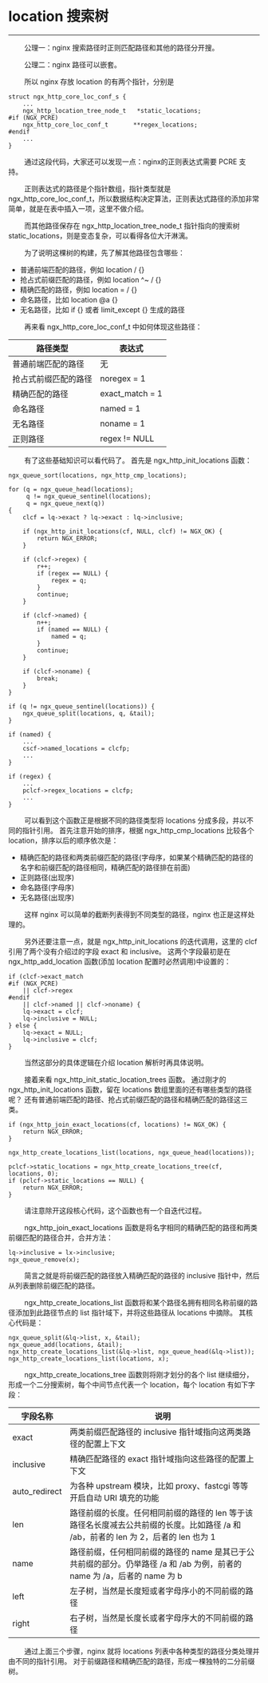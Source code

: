 # location 搜索树
***

&emsp;&emsp;
公理一：nginx 搜索路径时正则匹配路径和其他的路径分开搜。

&emsp;&emsp;
公理二：nginx 路径可以嵌套。

&emsp;&emsp;
所以 nginx 存放 location 的有两个指针，分别是

    struct ngx_http_core_loc_conf_s {
        ...
        ngx_http_location_tree_node_t   *static_locations;
    #if (NGX_PCRE)
        ngx_http_core_loc_conf_t       **regex_locations;
    #endif
        ...
    }

&emsp;&emsp;
通过这段代码，大家还可以发现一点：nginx的正则表达式需要 PCRE 支持。

&emsp;&emsp;
正则表达式的路径是个指针数组，指针类型就是 ngx_http_core_loc_conf_t，所以数据结构决定算法，正则表达式路径的添加非常简单，就是在表中插入一项，这里不做介绍。

&emsp;&emsp;
而其他路径保存在 ngx_http_location_tree_node_t 指针指向的搜索树 static_locations，则是变态复杂，可以看得各位大汗淋漓。

&emsp;&emsp;
为了说明这棵树的构建，先了解其他路径包含哪些：

+ 普通前端匹配的路径，例如 location / {}
+ 抢占式前缀匹配的路径，例如 location ^~ / {}
+ 精确匹配的路径，例如 location = / {}
+ 命名路径，比如 location @a {}
+ 无名路径，比如 if {} 或者 limit_except {} 生成的路径

&emsp;&emsp;
再来看 ngx_http_core_loc_conf_t 中如何体现这些路径：

|路径类型|表达式|
| --- | --- |
|普通前端匹配的路径|无|
|抢占式前缀匹配的路径|noregex = 1|
|精确匹配的路径|exact_match = 1|
|命名路径|named = 1|
|无名路径|noname = 1|
|正则路径|regex != NULL|

&emsp;&emsp;
有了这些基础知识可以看代码了。
首先是 ngx_http_init_locations 函数：

    ngx_queue_sort(locations, ngx_http_cmp_locations);

    for (q = ngx_queue_head(locations);
         q != ngx_queue_sentinel(locations);
         q = ngx_queue_next(q))
    {
        clcf = lq->exact ? lq->exact : lq->inclusive;

        if (ngx_http_init_locations(cf, NULL, clcf) != NGX_OK) {
            return NGX_ERROR;
        }

        if (clcf->regex) {
            r++;
            if (regex == NULL) {
                regex = q;
            }
            continue;
        }

        if (clcf->named) {
            n++;
            if (named == NULL) {
                named = q;
            }
            continue;
        }

        if (clcf->noname) {
            break;
        }
    }

    if (q != ngx_queue_sentinel(locations)) {
        ngx_queue_split(locations, q, &tail);
    }

    if (named) {
        ...
        cscf->named_locations = clcfp;
        ...
    }

    if (regex) {
        ...
        pclcf->regex_locations = clcfp;
        ...
    }

&emsp;&emsp;
可以看到这个函数正是根据不同的路径类型将 locations 分成多段，并以不同的指针引用。
首先注意开始的排序，根据 ngx_http_cmp_locations 比较各个 location，排序以后的顺序依次是：

+ 精确匹配的路径和两类前缀匹配的路径(字母序，如果某个精确匹配的路径的名字和前缀匹配的路径相同，精确匹配的路径排在前面)
+ 正则路径(出现序)
+ 命名路径(字母序)
+ 无名路径(出现序)

&emsp;&emsp;
这样 nginx 可以简单的截断列表得到不同类型的路径，nginx 也正是这样处理的。

&emsp;&emsp;
另外还要注意一点，就是 ngx_http_init_locations 的迭代调用，这里的 clcf 引用了两个没有介绍过的字段 exact 和 inclusive。
这两个字段最初是在 ngx_http_add_location 函数(添加 location 配置时必然调用)中设置的：

    if (clcf->exact_match
    #if (NGX_PCRE)
        || clcf->regex
    #endif
        || clcf->named || clcf->noname) {
        lq->exact = clcf;
        lq->inclusive = NULL;
    } else {
        lq->exact = NULL;
        lq->inclusive = clcf;
    }

&emsp;&emsp;
当然这部分的具体逻辑在介绍 location 解析时再具体说明。

&emsp;&emsp;
接着来看 ngx_http_init_static_location_trees 函数。
通过刚才的 ngx_http_init_locations 函数，留在 locations 数组里面的还有哪些类型的路径呢？
还有普通前端匹配的路径、抢占式前缀匹配的路径和精确匹配的路径这三类。

    if (ngx_http_join_exact_locations(cf, locations) != NGX_OK) {
        return NGX_ERROR;
    }

    ngx_http_create_locations_list(locations, ngx_queue_head(locations));

    pclcf->static_locations = ngx_http_create_locations_tree(cf, locations, 0);
    if (pclcf->static_locations == NULL) {
        return NGX_ERROR;
    }

&emsp;&emsp;
请注意除开这段核心代码，这个函数也有一个自迭代过程。

&emsp;&emsp;
ngx_http_join_exact_locations 函数是将名字相同的精确匹配的路径和两类前缀匹配的路径合并，合并方法：

    lq->inclusive = lx->inclusive;
    ngx_queue_remove(x);

&emsp;&emsp;
简言之就是将前缀匹配的路径放入精确匹配的路径的 inclusive 指针中，然后从列表删除前缀匹配的路径。

&emsp;&emsp;
ngx_http_create_locations_list 函数将和某个路径名拥有相同名称前缀的路径添加到此路径节点的 list 指针域下，并将这些路径从 locations 中摘除。
其核心代码是：

    ngx_queue_split(&lq->list, x, &tail);
    ngx_queue_add(locations, &tail);
    ngx_http_create_locations_list(&lq->list, ngx_queue_head(&lq->list));
    ngx_http_create_locations_list(locations, x);

&emsp;&emsp;
ngx_http_create_locations_tree 函数则将刚才划分的各个 list 继续细分，形成一个二分搜索树，每个中间节点代表一个 location，每个 location 有如下字段：

|字段名称|说明|
| --- | --- |
|exact|两类前缀匹配路径的 inclusive 指针域指向这两类路径的配置上下文|
|inclusive|精确匹配路径的 exact 指针域指向这些路径的配置上下文|
|auto_redirect|为各种 upstream 模块，比如 proxy、fastcgi 等等开启自动 URI 填充的功能|
|len|路径前缀的长度。任何相同前缀的路径的 len 等于该路径名长度减去公共前缀的长度。比如路径 /a 和 /ab，前者的 len 为 2，后者的 len 也为 1|
|name|路径前缀，任何相同前缀的路径的 name 是其已于公共前缀的部分。仍举路径 /a 和 /ab 为例，前者的 name 为 /a，后者的 name 为 b|
|left|左子树，当然是长度短或者字母序小的不同前缀的路径|
|right|右子树，当然是长度长或者字母序大的不同前缀的路径|

&emsp;&emsp;
通过上面三个步骤，nginx 就将 locations 列表中各种类型的路径分类处理并由不同的指针引用。
对于前缀路径和精确匹配的路径，形成一棵独特的二分前缀树。